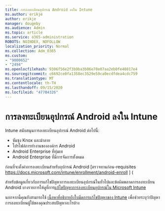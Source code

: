 ```yaml
---
title: การลงทะเบียนอุปกรณ์ Android ลงใน Intune
ms.author: erikje
author: erikje
manager: dougeby
ms.audience: Admin
ms.topic: article
ms.service: o365-administration
ROBOTS: NOINDEX, NOFOLLOW
localization_priority: Normal
ms.collection: Adm_O365
ms.custom:
- "9000652"
- "2494"
ms.openlocfilehash: 9306f56e2f3b9ba3b06e78e07aa2eb0fe40817e4
ms.sourcegitcommit: c6692ce0fa1358ec3529e59ca0ecdfdea4cdc759
ms.translationtype: MT
ms.contentlocale: th-TH
ms.lasthandoff: 09/15/2020
ms.locfileid: "47784326"
---
```

# <a name="enrolling-android-devices-into-intune"></a>การลงทะเบียนอุปกรณ์ Android ลงใน Intune

Intune สนับสนุนการลงทะเบียนอุปกรณ์ Android ต่อไปนี้:
- ซัมซุง Knox และม้าลาย
- โปรไฟล์การทำงานขององค์กร Android
- Android Enterprise ที่ทุ่มเท
- Android Enterprise ที่มีการจัดการทั้งหมด

ก่อนที่จะตั้งค่าการลงทะเบียนสำหรับอุปกรณ์ Android [ตรวจทานก่อน-requisites https://docs.microsoft.com/intune/enrollment/android-enroll ] (

สำหรับข้อมูลเกี่ยวกับการแก้ไขปัญหาการลงทะเบียนอุปกรณ์ในทั่วไปและข้อผิดพลาดการลงทะเบียน Android บางรายการให้ดูที่การ[แก้ไขปัญหาการลงทะเบียนอุปกรณ์ใน Microsoft Intune](https://docs.microsoft.com/intune/enrollment/troubleshoot-device-enrollment-in-intune)

นอกจากนี้คุณยังสามารถใช้ [เนื้อหาที่อธิบายถึงใบมีดการแก้ไขปัญหาของ Intune](https://docs.microsoft.com/intune/fundamentals/help-desk-operators) เพื่อช่วยระบุว่าปัญหาการลงทะเบียนผู้ใช้ของคุณประสบปัญหาอะไรบ้าง





